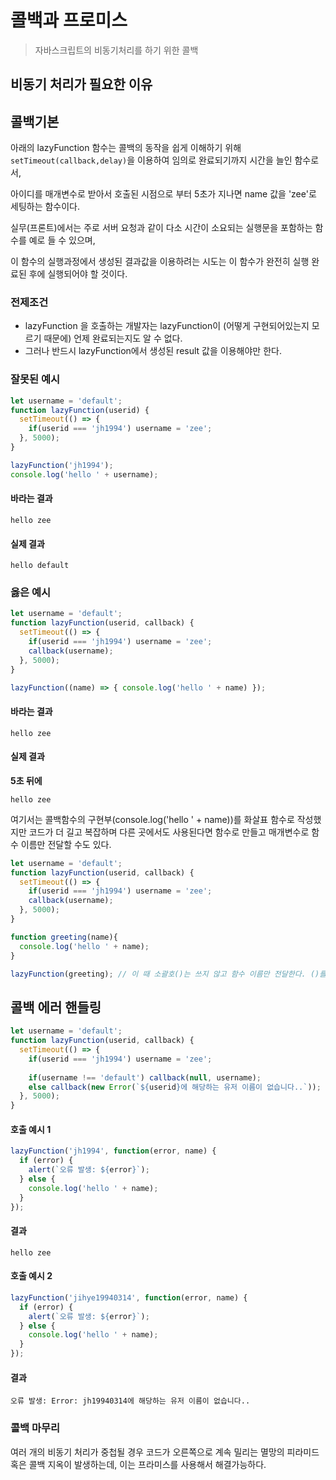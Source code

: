 # 콜백과 프로미스
> 자바스크립트의 비동기처리를 하기 위한 콜백
## 비동기 처리가 필요한 이유


## 콜백기본

아래의 lazyFunction 함수는 콜백의 동작을 쉽게 이해하기 위해 `setTimeout(callback,delay)`을 이용하여 임의로 완료되기까지 시간을 늘인  함수로서,

아이디를 매개변수로 받아서 호출된 시점으로 부터 5초가 지나면 name 값을 'zee'로 세팅하는 함수이다.

실무(프론트)에서는 주로 서버 요청과 같이 다소 시간이 소요되는 실행문을 포함하는 함수를 예로 들 수 있으며,

이 함수의 실행과정에서 생성된 결과값을 이용하려는 시도는 이 함수가 완전히 실행 완료된 후에 실행되어야 할 것이다.

### 전제조건
* lazyFunction 을 호출하는 개발자는 lazyFunction이 (어떻게 구현되어있는지 모르기 때문에) 언제 완료되는지도 알 수 없다.
* 그러나 반드시 lazyFunction에서 생성된 result 값을 이용해야만 한다. 

### 잘못된 예시
```javascript
let username = 'default';
function lazyFunction(userid) {
  setTimeout(() => {
    if(userid === 'jh1994') username = 'zee';
  }, 5000);
}

lazyFunction('jh1994');
console.log('hello ' + username);
```
#### 바라는 결과
`hello zee`
#### 실제 결과
`hello default`

### 옳은 예시
```javascript
let username = 'default';
function lazyFunction(userid, callback) {
  setTimeout(() => {
    if(userid === 'jh1994') username = 'zee';
    callback(username);
  }, 5000);
}

lazyFunction((name) => { console.log('hello ' + name) });

```

#### 바라는 결과
`hello zee`

#### 실제 결과
**5초 뒤에** 

`hello zee`

여기서는 콜백함수의 구현부(console.log('hello ' + name))를 화살표 함수로 작성했지만 코드가 더 길고 복잡하며 다른 곳에서도 사용된다면 함수로 만들고 매개변수로 함수 이름만 전달할 수도 있다.

```javascript
let username = 'default';
function lazyFunction(userid, callback) {
  setTimeout(() => {
    if(userid === 'jh1994') username = 'zee';
    callback(username);
  }, 5000);
}

function greeting(name){
  console.log('hello ' + name);
}

lazyFunction(greeting); // 이 때 소괄호()는 쓰지 않고 함수 이름만 전달한다. ()를 쓰면 함수를 실행하여 그 반환값이 나오기 때문임.

```

## 콜백 에러 핸들링

```javascript
let username = 'default';
function lazyFunction(userid, callback) {
  setTimeout(() => {
    if(userid === 'jh1994') username = 'zee';
    
    if(username !== 'default') callback(null, username);
    else callback(new Error(`${userid}에 해당하는 유저 이름이 없습니다..`));
  }, 5000);
}
```
#### 호출 예시 1
```javascript
lazyFunction('jh1994', function(error, name) {
  if (error) {
    alert(`오류 발생: ${error}`);
  } else {
    console.log('hello ' + name);
  }
});
```
#### 결과
`hello zee`
#### 호출 예시 2
```javascript
lazyFunction('jihye19940314', function(error, name) {
  if (error) {
    alert(`오류 발생: ${error}`);
  } else {
    console.log('hello ' + name);
  }
});

```
#### 결과
`오류 발생: Error: jh19940314에 해당하는 유저 이름이 없습니다..`

### 콜백 마무리

여러 개의 비동기 처리가 중첩될 경우 코드가 오른쪽으로 계속 밀리는 멸망의 피라미드 혹은 콜백 지옥이 발생하는데, 이는 프라미스를 사용해서 해결가능하다.






